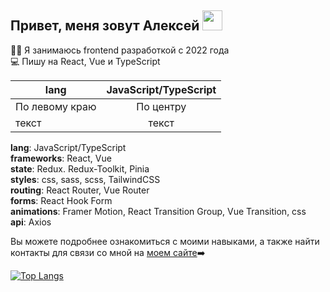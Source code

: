 ## Привет, меня зовут Алексей <img src="https://github.com/blackcater/blackcater/raw/main/images/Hi.gif" height="32"/></h1>

👨‍💻 Я занимаюсь frontend разработкой с 2022 года<br/>
💻 Пишу на React, Vue и TypeScript<br/>

|**lang**| JavaScript/TypeScript |
|----------------|:---------:|
| По левому краю | По центру |
| текст | текст |

**lang**: JavaScript/TypeScript<br/>
**frameworks**: React, Vue<br/>
**state**: Redux. Redux-Toolkit, Pinia<br/>
**styles**: css, sass, scss, TailwindCSS<br/>
**routing**: React Router, Vue Router<br/>
**forms**: React Hook Form<br/>
**animations**: Framer Motion, React Transition Group, Vue Transition, css<br/>
**api**: Axios<br/>

Вы можете подробнее ознакомиться с моими навыками, а также найти контакты для связи со мной на [моем сайте](https://alexey-hohlov.github.io/)➡️ 

[![Top Langs](https://github-readme-stats.vercel.app/api/top-langs/?username=alexey-hohlov&layout=compact)](https://github.com/anuraghazra/github-readme-stats)
